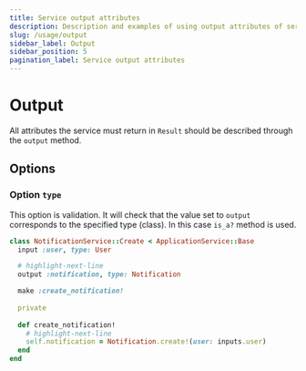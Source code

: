 ```yaml
---
title: Service output attributes
description: Description and examples of using output attributes of service
slug: /usage/output
sidebar_label: Output
sidebar_position: 5
pagination_label: Service output attributes
---
```


# Output

All attributes the service must return in `Result` should be described through the `output` method.

## Options

### Option `type`

This option is validation.
It will check that the value set to `output` corresponds to the specified type (class).
In this case `is_a?` method is used.

```ruby
class NotificationService::Create < ApplicationService::Base
  input :user, type: User

  # highlight-next-line
  output :notification, type: Notification

  make :create_notification!
  
  private
  
  def create_notification!
    # highlight-next-line
    self.notification = Notification.create!(user: inputs.user)
  end
end
```
